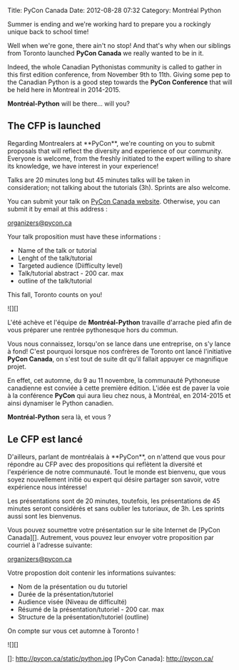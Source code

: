Title: PyCon Canada
Date: 2012-08-28 07:32
Category: Montréal Python

<!--:en-->

Summer is ending and we're working hard to prepare you a rockingly
unique back to school time!

Well when we're gone, there ain't no stop! And that's why when our
siblings from Toronto launched **PyCon Canada** we really wanted to be
in it.

Indeed, the whole Canadian Pythonistas community is called to gather in
this first edition conference, from November 9th to 11th. Giving some
pep to the Canadian Python is a good step towards the **PyCon
Conference** that will be held here in Montreal in 2014-2015.

**Montréal-Python** will be there... will you?

The CFP is launched
-------------------

</p>
Regarding Montrealers at **PyCon**, we're counting on you to submit
proposals that will reflect the diversity and experience of our
community. Everyone is welcome, from the freshly initiated to the expert
willing to share its knowledge, we have interest in your experience!

Talks are 20 minutes long but 45 minutes talks will be taken in
consideration; not talking about the tutorials (3h). Sprints are also
welcome.

You can submit your talk on [PyCon Canada website][]. Otherwise, you can
submit it by email at this address :

[organizers@pycon.ca][]

Your talk proposition must have these informations :

-   Name of the talk or tutorial
-   Lenght of the talk/tutorial
-   Targeted audience (Diifficulty level)
-   Talk/tutorial abstract - 200 car. max
-   outline of the talk/tutorial

</p>
This fall, Toronto counts on you!

![][]

<!--:--><!--:fr-->

L'été achève et l'équipe de **Montréal-Python** travaille d'arrache pied
afin de vous préparer une rentrée pythonesque hors du commun.

Vous nous connaissez, lorsqu'on se lance dans une entreprise, on s'y
lance à fond! C'est pourquoi lorsque nos confrères de Toronto ont lancé
l'initiative **PyCon Canada**, on s'est tout de suite dit qu'il fallait
appuyer ce magnifique projet.

En effet, cet automne, du 9 au 11 novembre, la communauté Pythoneuse
canadienne est conviée à cette première édition. L'idée est de paver la
voie à la conférence **PyCon** qui aura lieu chez nous, à Montréal, en
2014-2015 et ainsi dynamiser le Python canadien.

**Montréal-Python** sera là, et vous ?

Le CFP est lancé
----------------

</p>
D'ailleurs, parlant de montréalais à **PyCon**, on n'attend que vous
pour répondre au CFP avec des propositions qui reflètent la diversité et
l'expérience de notre communauté. Tout le monde est bienvenu, que vous
soyez nouvellement initié ou expert qui désire partager son savoir,
votre expérience nous intéresse!

Les présentations sont de 20 minutes, toutefois, les présentations de 45
minutes seront considérés et sans oublier les tutoriaux, de 3h. Les
sprints aussi sont les bienvenus.

Vous pouvez soumettre votre présentation sur le site Internet de [PyCon
Canada][]. Autrement, vous pouvez leur envoyer votre proposition par
courriel à l'adresse suivante:

<a href="mailto:organizers@pycon.ca">organizers@pycon.ca</ap>

Votre propostion doit contenir les informations suivantes:

-   Nom de la présentation ou du tutoriel
-   Durée de la présentation/tutoriel
-   Audience visée (Niveau de difficulté)
-   Résumé de la présentation/tutoriel - 200 car. max
-   Structure de la présentation/tutoriel (outline)

</p>
On compte sur vous cet automne à Toronto !

![][]

<!--:-->

</p>

  [PyCon Canada website]: http://pycon.ca
  [organizers@pycon.ca]: mailto:organizers@pycon.ca
  []: http://pycon.ca/static/python.jpg
  [PyCon Canada]: http://pycon.ca/

